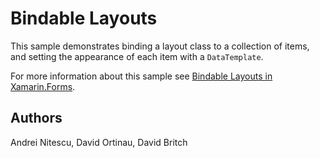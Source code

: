 Bindable Layouts
================

This sample demonstrates binding a layout class to a collection of items, and setting the appearance of each item with a `DataTemplate`.

For more information about this sample see [Bindable Layouts in Xamarin.Forms](https://docs.microsoft.com/xamarin/xamarin-forms/user-interface/layouts/bindable-layouts/).

Authors
-------

Andrei Nitescu, David Ortinau, David Britch
